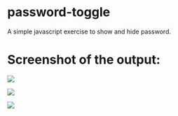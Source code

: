 # password-toggle
A simple javascript exercise to show and hide password.

# Screenshot of the output:

![](password-toggle-1)

![](password-toggle-2)

![](password-toggle-3)

